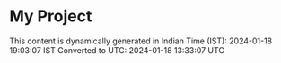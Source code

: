# My Project

This content is dynamically generated in Indian Time (IST): 2024-01-18 19:03:07 IST
Converted to UTC: 2024-01-18 13:33:07 UTC
